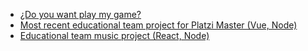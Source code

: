



	

- [¿Do you want play my game? ](https://mushipolix.ml)
- [Most recent educational team project for Platzi Master (Vue, Node)](https://productivemaster.github.io/)
- [Educational team music project (React, Node)](https://cday.tk)
